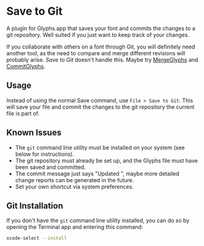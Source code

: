 # Save to Git

A plugin for Glyphs.app that saves your font and commits the changes to a git repository. Well suited if you just want to keep track of your changes.

If you collaborate with others on a font through Git, you will definitely need another tool, as the need to compare and merge different revisions will probably arise. _Save to Git_ doesn't handle this. Maybe try [MergeGlyphs](https://glyphsapp.com/tools/mergeglyphs) and [CommitGlyphs](https://github.com/jenskutilek/SmartTypography-Extension/tree/safari/assets).

## Usage

Instead of using the normal Save command, use `File > Save to Git`. This will save your file and commit the changes to the git repository the current file is part of.

## Known Issues

- The `git` command line utility must be installed on your system (see below for instructions).
- The git repository must already be set up, and the Glyphs file must have been saved and committed.
- The commit message just says "Updated <Family Name> <First Master Name>", maybe more detailed change reports can be generated in the future.
- Set your own shortcut via system preferences.

## Git Installation

If you don't have the `git` command line utility installed, you can do so by opening the Terminal app and entering this command:

```bash
xcode-select --install
```
